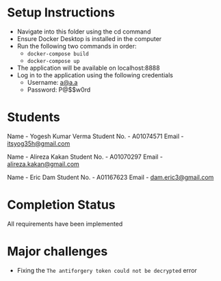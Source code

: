 # Setup Instructions
- Navigate into this folder using the cd command
- Ensure Docker Desktop is installed in the computer
- Run the following two commands in order:
    - `docker-compose build`
    - `docker-compose up`
- The application will be available on localhost:8888
- Log in to the application using the following credentials
    - Username: a@a.a
    - Password: P@$$w0rd

# Students 
Name - Yogesh Kumar Verma
Student No. - A01074571
Email - itsyog35h@gmail.com

Name - Alireza Kakan 
Student No. - A01070297
Email - alireza.kakan@gmail.com

Name - Eric Dam
Student No. - A01167623
Email - dam.eric3@gmail.com

# Completion Status
All requirements have been implemented

# Major challenges
- Fixing the `The antiforgery token could not be decrypted` error

